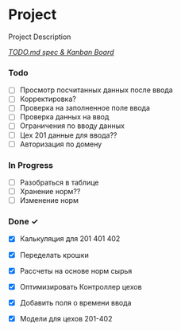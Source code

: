 # Project

Project Description

<em>[TODO.md spec & Kanban Board](https://bit.ly/3fCwKfM)</em>

### Todo

- [ ] Просмотр посчитанных данных после ввода  
- [ ] Корректировка?  
- [ ] Проверка на заполненное поле ввода  
- [ ] Проверка данных на ввод  
- [ ] Ограничения по вводу данных  
- [ ] Цех 201 данные для ввода??  
- [ ] Авторизация по домену  

### In Progress

- [ ] Разобраться в таблице  
- [ ] Хранение норм??  
- [ ] Изменение норм  

### Done ✓

- [x] Калькуляция для 201 401 402  
- [x] Переделать крошки  
- [x] Раcсчеты на основе норм сырья  
- [x] Оптимизировать Контроллер цехов  
- [x] Добавить поля о времени ввода  
- [x] Модели для цехов 201-402  

